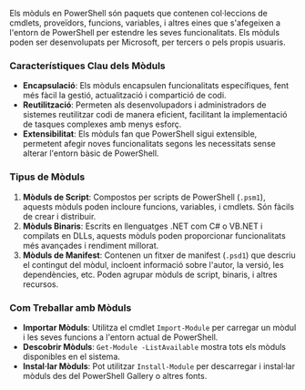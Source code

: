 Els mòduls en PowerShell són paquets que contenen col·leccions de cmdlets, proveïdors, funcions, variables, i altres eines que s'afegeixen a l'entorn de PowerShell per estendre les seves funcionalitats. Els mòduls poden ser desenvolupats per Microsoft, per tercers o pels propis usuaris.

### Característiques Clau dels Mòduls

- **Encapsulació**: Els mòduls encapsulen funcionalitats específiques, fent més fàcil la gestió, actualització i compartició de codi.
- **Reutilització**: Permeten als desenvolupadors i administradors de sistemes reutilitzar codi de manera eficient, facilitant la implementació de tasques complexes amb menys esforç.
- **Extensibilitat**: Els mòduls fan que PowerShell sigui extensible, permetent afegir noves funcionalitats segons les necessitats sense alterar l'entorn bàsic de PowerShell.

### Tipus de Mòduls

1. **Mòduls de Script**: Compostos per scripts de PowerShell (`.psm1`), aquests mòduls poden incloure funcions, variables, i cmdlets. Són fàcils de crear i distribuir.
2. **Mòduls Binaris**: Escrits en llenguatges .NET com C# o VB.NET i compilats en DLLs, aquests mòduls poden proporcionar funcionalitats més avançades i rendiment millorat.
3. **Mòduls de Manifest**: Contenen un fitxer de manifest (`.psd1`) que descriu el contingut del mòdul, incloent informació sobre l'autor, la versió, les dependències, etc. Poden agrupar mòduls de script, binaris, i altres recursos.

### Com Treballar amb Mòduls

- **Importar Mòduls**: Utilitza el cmdlet `Import-Module` per carregar un mòdul i les seves funcions a l'entorn actual de PowerShell.
- **Descobrir Mòduls**: `Get-Module -ListAvailable` mostra tots els mòduls disponibles en el sistema.
- **Instal·lar Mòduls**: Pot utilitzar `Install-Module` per descarregar i instal·lar mòduls des del PowerShell Gallery o altres fonts.